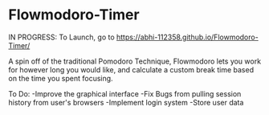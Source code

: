 # Flowmodoro-Timer
IN PROGRESS:
To Launch, go to https://abhi-112358.github.io/Flowmodoro-Timer/


A spin off of the traditional Pomodoro Technique, Flowmodoro lets you work for however long you would like, and calculate a custom break time based on the time you spent 
focusing.


To Do:
-Improve the graphical interface
-Fix Bugs from pulling session history from user's browsers
-Implement login system
-Store user data

